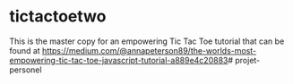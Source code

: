 # tictactoetwo
This is the master copy for an empowering Tic Tac Toe tutorial that can be found at <https://medium.com/@annapeterson89/the-worlds-most-empowering-tic-tac-toe-javascript-tutorial-a889e4c20883># projet-personel
